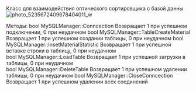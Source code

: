 Класс для взаимодействия оптического сортировщика с базой данны
![photo_5235672409678404011_w](https://github.com/asuemg1/OptiMySQL/assets/84317505/ee522741-9c1d-4997-a8d5-c82ddd6b6579)

Методы: 
bool MySQLManager::Conncection        Возвращает 1 при успешном подключении,  0 при неудачном 
bool MySQLManager::TableCreateMaterial   Возвращает 1 при успешном создании таблицы,  0 при неудачном 
bool MySQLManager::InsetMaterialStatistic  Возвращает 1 при успешной вставке строки в таблицу,  0 при неудачном  
bool MySQLManager::LoadTable  Возвращает 1 при успешной загрузки в таблицы,  0 при неудачном  
bool  MySQLManager::DeleteTable  Возвращает 1 при успешном удалении таблицы,  0 при неудачном
bool  MySQLManager::CloseConncection Возвращает 1 при успешном удалении всех соединений


